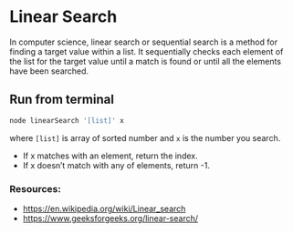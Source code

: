 # Linear Search
In computer science, linear search or sequential search is a method for finding a target value within a list. It sequentially checks each element of the list for the target value until a match is found or until all the elements have been searched.

## Run from terminal
```sh
node linearSearch '[list]' x
```
where `[list]` is array of sorted number and `x` is the number you search.
* If x matches with an element, return the index.
* If x doesn’t match with any of elements, return -1.

### Resources:
* https://en.wikipedia.org/wiki/Linear_search
* https://www.geeksforgeeks.org/linear-search/
